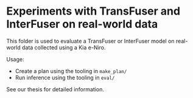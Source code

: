 # Experiments with TransFuser and InterFuser on real-world data

This folder is used to evaluate a TransFuser or InterFuser model on real-world data collected using a Kia e-Niro.

Usage:
- Create a plan using the tooling in `make_plan/`
- Run inference using the tooling in `eval/`

See our thesis for detailed information.
